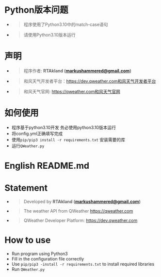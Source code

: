 # Python版本问题
- >程序使用了Python3.10中的match-case语句
- >请使用Python3.10版本运行

# 声明
- >程序作者: **RTAkland (markushammered@gmail.com)**
- >和风天气开发者平台：https://dev.qweather.com和风天气开发者平台</a></i>
- >和风天气官网: https://qweather.com和风天气官网</a></i>

# 如何使用
- 程序基于python3.10开发 务必使用python3.10版本运行
- 将config.yml正确填写完成
- 使用`pip/pip3 install -r requirements.txt` 安装需要的库
- 运行`QWeather.py`

# English README.md
# Statement
- >Developed by **RTAkland (markushammered@gmail.com)**
- >The weather API from QWeather https://qweather.com
- >QWeather Developer Platform: https://dev.qweather.com

# How to use
- Run program using Python3
- Fill in the configuration file correctly
- Use `pip/pip3 -install -r requirements.txt` to install required libraries
- Run `QWeather.py`